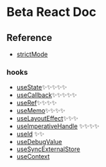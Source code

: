 # Beta React Doc

## Reference

- [strictMode](./strictMode.md)

### hooks

- [useState](./useState.md)✨✨✨✨✨
- [useCallback](./useCallback.md)✨✨✨✨✨
- [useRef](./useRef.md)✨✨✨✨
- [useMemo](./useMemo.md)✨✨✨✨
- [useLayoutEffect](./useLayoutEffect.md)✨✨✨
- [useImperativeHandle](./useImperativeHandle.md) ✨✨✨✨
- [useId](./useId.md) ✨✨
- [useDebugValue](./useDebugValue.md)
- [useSyncExternalStore](./useSyncExternalStore.md)
- [useContext](./useContext.md)
